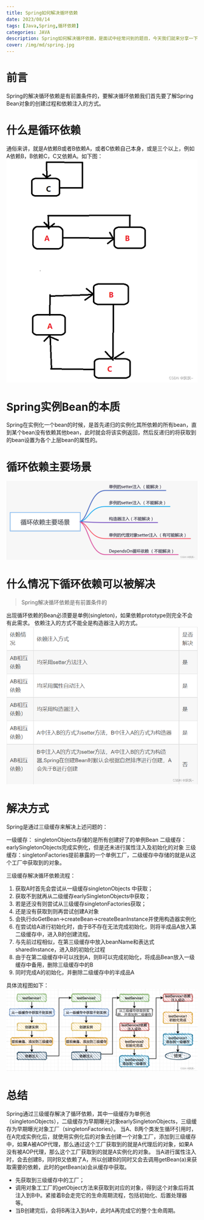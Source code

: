 ```yaml
---
title: Spring如何解决循环依赖
date: 2023/08/14
tags: [Java,Spring,循环依赖]
categories: JAVA
description: Spring如何解决循环依赖，是面试中经常问到的题目，今天我们就来分享一下spring是如何解决循环依赖问题的。
cover: /img/md/spring.jpg
---
```


# 前言
Spring的解决循环依赖是有前置条件的，要解决循环依赖我们首先要了解Spring Bean对象的创建过程和依赖注入的方式。

# 什么是循环依赖
通俗来讲，就是A依赖B或者B依赖A，或者C依赖自己本身，或是三个以上，例如A依赖B，B依赖C，C又依赖A。如下图：
![循环依赖图解](/img/md/spring-circular-dependency/efbac14bcc9445d48308403ce0edf80b.png)

# Spring实例Bean的本质
Spring在实例化一个bean的时候，是首先递归的实例化其所依赖的所有bean，直到某个bean没有依赖其他bean，此时就会将该实例返回，然后反递归的将获取到的bean设置为各个上层bean的属性的。

# 循环依赖主要场景 
![循环依赖场景](/img/md/spring-circular-dependency/fe206631c4b046a0a058b20461dbb318.png)

# 什么情况下循环依赖可以被解决

> Spring解决循环依赖是有前置条件的

出现循环依赖的Bean必须要是单例(singleton)，如果依赖prototype则完全不会有此需求。
依赖注入的方式不能全是构造器注入的方式。
![循环依赖解决情况](/img/md/spring-circular-dependency/d1a61853fd3348fb94b65ab10dc9fdf3.png)

# 解决方式
Spring是通过三级缓存来解决上述问题的：

一级缓存： singletonObjects存储的是所有创建好了的单例Bean
二级缓存：earlySingletonObjects完成实例化，但是还未进行属性注入及初始化的对象
三级缓存：singletonFactories提前暴露的一个单例工厂，二级缓存中存储的就是从这个工厂中获取到的对象。
 

三级缓存解决循环依赖流程：

1. 获取A时首先会尝试从一级缓存singletonObjects 中获取；
2. 获取不到就再从二级缓存earlySingletonObjects中获取；
3. 若是还没有则尝试从三级缓存singletonFactories获取；
4. 还是没有获取到则再尝试创建A对象
5. 会执行doGetBean->createBean->createBeanInstance并使用构造器实例化
6. 在尝试给A进行初始化时，由于B不存在无法完成初始化，则将半成品A放入第二级缓存中，进入B的创建流程。
7. 与先前过程相似，在第三级缓存中放入beanName和表达式sharedInstance，进入B的初始化过程
8. 由于在第二级缓存中可以找到A，则B可以完成初始化，将成品Bean放入一级缓存中备用，删除三级缓存中的B
9. 同时完成A的初始化，并删除二级缓存中的半成品A

具体流程图如下： 
![循环依赖解决情况](/img/md/spring-circular-dependency/e0842591fdcd47c282f3649fe565859b.png)

# 总结

Spring通过三级缓存解决了循环依赖，其中一级缓存为单例池（singletonObjects），二级缓存为早期曝光对象earlySingletonObjects，三级缓存为早期曝光对象工厂（singletonFactories）。
当A、B两个类发生循环引用时，在A完成实例化后，就使用实例化后的对象去创建一个对象工厂，添加到三级缓存中，如果A被AOP代理，那么通过这个工厂获取到的就是A代理后的对象，如果A没有被AOP代理，那么这个工厂获取到的就是A实例化的对象。
当A进行属性注入时，会去创建B，同时B又依赖了A，所以创建B的同时又会去调用getBean(a)来获取需要的依赖，此时的getBean(a)会从缓存中获取。

- 先获取到三级缓存中的工厂；
- 调用对象工工厂的getObject方法来获取到对应的对象，得到这个对象后将其注入到B中。紧接着B会走完它的生命周期流程，包括初始化、后置处理器等。
- 当B创建完后，会将B再注入到A中，此时A再完成它的整个生命周期。